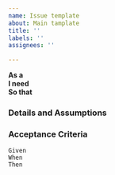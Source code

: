 ```yaml
---
name: Issue template
about: Main tamplate
title: ''
labels: ''
assignees: ''

---
```


**As a**  
 **I need**   
 **So that**  
   
 ### Details and Assumptions
 
   
 ### Acceptance Criteria  
   
 ```gherkin
 Given 
 When 
 Then
